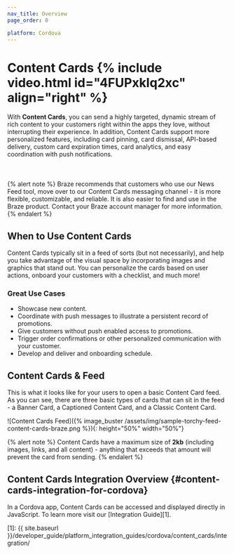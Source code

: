 ```yaml
---
nav_title: Overview
page_order: 0

platform: Cordova
---
```


# Content Cards {% include video.html id="4FUPxkIq2xc" align="right" %}

With **Content Cards**, you can send a highly targeted, dynamic stream of rich content to your customers right within the apps they love, without interrupting their experience. In addition, Content Cards support more personalized features, including card pinning, card dismissal, API-based delivery, custom card expiration times, card analytics, and easy coordination with push notifications.
<br><br><br><br>
{% alert note %}
Braze recommends that customers who use our News Feed tool, move over to our Content Cards messaging channel - it is more flexible, customizable, and reliable. It is also easier to find and use in the Braze product. Contact your Braze account manager for more information.
{% endalert %}

## When to Use Content Cards

Content Cards typically sit in a feed of sorts (but not necessarily), and help you take advantage of the visual space by incorporating images and graphics that stand out. You can personalize the cards based on user actions, onboard your customers with a checklist, and much more!

### Great Use Cases

- Showcase new content.
- Coordinate with push messages to illustrate a persistent record of promotions.
- Give customers without push enabled access to promotions.
- Trigger order confirmations or other personalized communication with your customer.
- Develop and deliver and onboarding schedule.

## Content Cards & Feed

This is what it looks like for your users to open a basic Content Card feed. As you can see, there are three basic types of cards that can sit in the feed - a Banner Card, a Captioned Content Card, and a Classic Content Card.

![Content Cards Feed]({% image_buster /assets/img/sample-torchy-feed-content-cards-braze.png %}){: height="50%" width="50%"}

{% alert note %}
Content Cards have a maximum size of **2kb** (including images, links, and all content) - anything that exceeds that amount will prevent the card from sending.
{% endalert %}

## Content Cards Integration Overview {#content-cards-integration-for-cordova}

In a Cordova app, Content Cards can be accessed and displayed directly in JavaScript. To learn more visit our [Integration Guide][1].

[1]: {{ site.baseurl }}/developer_guide/platform_integration_guides/cordova/content_cards/integration/
